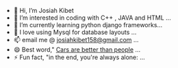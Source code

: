 - 👋 Hi, I’m Josiah Kibet
- 👀 I’m interested in coding with C++ , JAVA and HTML ...
- 🌱 I’m currently learning python django frameworks...
- 💞️ I love using Mysql for database layouts ...
- 📫 email me @ josiahkibet158@gmail.com ...
- 😄 Best word," <u>Cars are better than people</u> ...
- ⚡ Fun fact, "in the end, you're always alone: ...

<!---
BEAST0011/BEAST0011 is a ✨ special ✨ repository because its `README.md` (this file) appears on your GitHub profile.
You can click the Preview link to take a look at your changes.
--->
